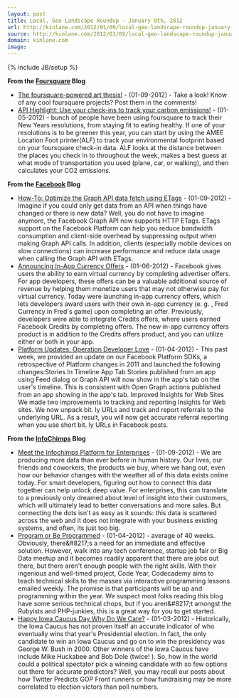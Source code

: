```yaml
---
layout: post
title: Local, Geo Landscape Roundup - January 9th, 2012
url: http://kinlane.com/2012/01/09/local-geo-landscape-roundup-january-9th-2012/
source: http://kinlane.com/2012/01/09/local-geo-landscape-roundup-january-9th-2012/
domain: kinlane.com
image: 
---
```

{% include JB/setup %}<p><!DOCTYPE html PUBLIC "-//W3C//DTD XHTML 1.0 Transitional//EN"
    "http://www.w3.org/TR/xhtml1/DTD/xhtml1-transitional.dtd">
<html xmlns="http://www.w3.org/1999/xhtml">
  <head>
    <title></title>
  </head>
  <body>
    <strong>From the <a href="http://feeds.feedburner.com/thefoursquareblog">Foursquare</a> Blog</strong>
    <ul class="mainlist">
      <li>
        <a href="http://feedproxy.google.com/~r/thefoursquareblog/~3/Tr7YLvbX9Mc/">The foursquare-powered art thesis!</a> - (01-09-2012) - Take a look! Know of any cool foursquare projects? Post them
        in the comments!
      </li>
      <li>
        <a href="http://feedproxy.google.com/~r/thefoursquareblog/~3/dqtAGtLRKtU/">API Highlight: Use your check-ins to track your carbon emissions!</a> - (01-05-2012) - bunch of people have been
        using foursquare to track their New Years resolutions, from staying fit to eating healthy. If one of your resolutions is to be greener this year, you can start by using the AMEE Location Foot
        printer(ALF) to track your environmental footprint based on your foursquare check-in data. ALF looks at the distance between the places you check in to throughout the week, makes a best guess
        at what mode of transportation you used (plane, car, or walking), and then calculates your CO2 emissions.
      </li>
    </ul><strong>From the <a href="http://developers.facebook.com/blog/feed">Facebook</a> Blog</strong>
    <ul class="mainlist">
      <li>
        <a href="http://working.laneworks.net/gather/">How-To: Optimize the Graph API data fetch using ETags</a> - (01-09-2012) - Imagine if you could only get data from an API when things have
        changed or there is new data? Well, you do not have to imagine anymore, the Facebook Graph API now supports HTTP ETags. ETags support on the Facebook Platform can help you reduce bandwidth
        consumption and client-side overhead by suppressing output when making Graph API calls. In addition, clients (especially mobile devices on slow connections) can increase performance and
        reduce data usage when calling the Graph API with ETags.
      </li>
      <li>
        <a href="http://working.laneworks.net/gather/">Announcing In-App Currency Offers</a> - (01-06-2012) - Facebook gives users the ability to earn virtual currency by completing advertiser
        offers. For app developers, these offers can be a valuable additional source of revenue by helping them monetize users that may not otherwise pay for virtual currency. Today were launching
        in-app currency offers, which lets developers award users with their own in-app currency (e. g. , Fred Currency in Fred's game) upon completing an offer. Previously, developers were able to
        integrate Credits offers, where users earned Facebook Credits by completing offers. The new in-app currency offers product is in addition to the Credits offers product, and you can utilize
        either or both in your app.
      </li>
      <li>
        <a href="http://working.laneworks.net/gather/">Platform Updates: Operation Developer Love</a> - (01-04-2012) - This past week, we provided an update on our Facebook Platform SDKs, a
        retrospective of Platform changes in 2011 and launched the following changes:Stories In Timeline App Tab Stories published from an app using Feed dialog or Graph API will now show in the
        app's tab on the user's timeline. This is consistent with Open Graph actions published from an app showing in the app's tab. Improved Insights for Web Sites We made two improvements to
        tracking and reporting Insights for Web sites. We now unpack bit. ly URLs and track and report referrals to the underlying URL. As a result, you will now get accurate referral reporting when
        you use short bit. ly URLs in Facebook posts.
      </li>
    </ul><strong>From the <a href="http://feeds.feedburner.com/infochimps-blog">InfoChimps</a> Blog</strong>
    <ul class="mainlist">
      <li>
        <a href="http://feedproxy.google.com/~r/infochimps-blog/~3/04Jbor0LvD8/">Meet the Infochimps Platform for Enterprises</a> - (01-09-2012) - We are producing more data than ever before in human
        history. Our lives, our friends and coworkers, the products we buy, where we hang out, even how our behavior changes with the weather all of this data exists online today. For smart
        developers, figuring out how to connect this data together can help unlock deep value. For enterprises, this can translate to a previously only dreamed about level of insight into their
        customers, which will ultimately lead to better conversations and more sales. But connecting the dots isn't as easy as it sounds: this data is scattered across the web and it does not
        integrate with your business existing systems, and often, its just too big.
      </li>
      <li>
        <a href="http://feedproxy.google.com/~r/infochimps-blog/~3/AW7dulT1sDw/">Program or Be Programmed</a> - (01-04-2012) - average of 40 weeks. Obviously, there&amp;#8217;s a need for an
        immediate and effective solution. However, walk into any tech conference, startup job fair or Big Data meetup and it becomes readily apparent that there are jobs out there, but there aren't
        enough people with the right skills. With their ingenious and well-timed project, Code Year, Codecademy aims to teach technical skills to the masses via interactive programming lessons
        emailed weekly. The promise is that participants will be up and programming within the year. We suspect most folks reading this blog have some serious technical chops, but if you
        aren&amp;#8217;t amongst the Rubyists and PHP-junkies, this is a great way for you to get started.
      </li>
      <li>
        <a href="http://feedproxy.google.com/~r/infochimps-blog/~3/C5SNkX9fZ9U/">Happy Iowa Caucus Day Why Do We Care?</a> - (01-03-2012) - Historically, the Iowa Caucus has not proven itself an
        accurate indicator of who eventually wins that year's Presidential election. In fact, the only candidate to win an Iowa Caucus and go on to win the presidency was George W. Bush in 2000.
        Other winners of the Iowa Caucus have include Mike Huckabee and Bob Dole (twice! ). So, how in the world could a political spectator pick a winning candidate with so few options out there for
        accurate predictors? Well, you may recall our posts about how Twitter Predicts GOP Front runners or how fundraising may be more correlated to election victors than poll numbers.
      </li>
    </ul>
  </body>
</html></p>
